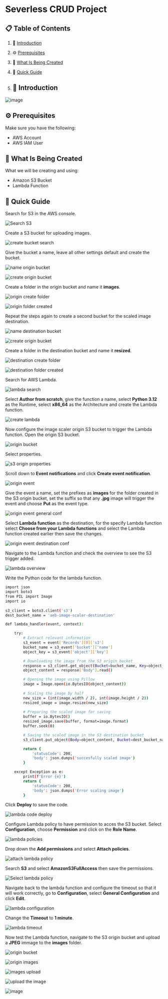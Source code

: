 # Severless CRUD Project

## 📋 <a name="table">Table of Contents</a>

1. 🤖 [Introduction](#introduction)
2. ⚙️ [Prerequisites](#prerequisites)
3. 🔋 [What Is Being Created](#what-is-being-created)
4. 🤸 [Quick Guide](#quick-guide)

5. ## <a name="introduction">🤖 Introduction</a>

![image](https://github.com/user-attachments/assets/5b155759-393b-4d78-8f08-a2d101e093fe)



## <a name="prerequisites">⚙️ Prerequisites</a>

Make sure you have the following:

- AWS Account
- AWS IAM User

## <a name="what-is-being-created">🔋 What Is Being Created</a>

What we will be creating and using:

- Amazon S3 Bucket
- Lambda Function

## <a name="quick-guide">🤸 Quick Guide</a>

Search for S3 in the AWS console.

![Search S3](https://github.com/user-attachments/assets/95398f1d-6257-474d-b49a-77cb97a1b1b9)

Create a S3 bucket for uploading images.

![create bucket search](https://github.com/user-attachments/assets/2036b96c-cc53-4041-87c0-df699d85ec0d)

Give the bucket a name, leave all other settings default and create the bucket.

![name origin bucket](https://github.com/user-attachments/assets/9ea47637-0ce6-45ea-b183-7c65e5765a6f)

![create origin bucket](https://github.com/user-attachments/assets/70c0b4a2-37fa-4148-8571-9957457b00f8)

Create a folder in the origin bucket and name it **images**.

![origin create folder](https://github.com/user-attachments/assets/07417f85-09fb-44fd-935f-4d05a5211afb)

![origin folder created](https://github.com/user-attachments/assets/2e93c6df-5242-4c42-ae15-636dff402e23)

Repeat the steps again to create a second bucket for the scaled image destination.

![name destination bucket](https://github.com/user-attachments/assets/f223fc1f-6ccc-45d4-b7d2-e88ed4942de2)

![create origin bucket](https://github.com/user-attachments/assets/401867b2-fc4c-46d5-9b9e-83203d89c652)

Create a folder in the destination bucket and name it **resized**.

![destination create folder](https://github.com/user-attachments/assets/e5b819bd-47e2-4831-9bd5-eecc85e792ad)

![destination folder created](https://github.com/user-attachments/assets/04667814-438c-4458-aada-f51cd475ba10)


Search for AWS Lambda.

![lambda search](https://github.com/user-attachments/assets/2cdf007b-71e3-402b-a694-f199d6cadd21)

Select **Author from scratch**, give the function a name, select **Python 3.12** as the Runtime, select **x86_64** as the 
Architecture and create the Lambda function.

![create lambda](https://github.com/user-attachments/assets/23daad29-ecee-483e-a442-ce20e3b71a09)

Now configure the image scaler origin S3 bucket to trigger the Lambda function. Open the origin S3 bucket.

![origin bucket](https://github.com/user-attachments/assets/d8439e59-57c4-432f-a08d-49f4c61e5d78)

Select properties.

![s3 origin properties](https://github.com/user-attachments/assets/826e708e-9f13-4316-8736-959c2a2d0160)

Scroll down to **Event notifications** and click **Create event notification**.

![origin event](https://github.com/user-attachments/assets/9228958e-5b68-4483-8fbd-da506ee71073)

Give the event a name, set the prefixes as **images** for the folder created in the S3 origin bucket, set the suffix so that 
any **.jpg** image will trigger the event and choose **Put** as the event type.

![origin event general conf](https://github.com/user-attachments/assets/7a949018-b366-49ac-8dee-27d4a157df9b)

Select **Lambda function** as the destination, for the specify Lambda function select **Choose from your Lambda functions**
and select the Lambda function created earlier then save the changes.

![origin event destination conf](https://github.com/user-attachments/assets/86a1f5fd-c85f-4331-9a27-9bc36e41bf5a)

Navigate to the Lambda function and check the overview to see the S3 trigger added.

![lambda overview](https://github.com/user-attachments/assets/4d797ac0-c19c-411a-ba05-f511fd2e17c6)


Write the Python code for the lambda function.

```bash
import json
import boto3
from PIL import Image
import io
 
s3_client = boto3.client('s3')
dest_bucket_name = 'aeb-image-scaler-destination'

def lambda_handler(event, context):

    try:
        # Extract relevant information
        s3_event = event['Records'][0]['s3']
        bucket_name = s3_event['bucket']['name']
        object_key = s3_event['object']['key']

        # Downloading the image from the S3 origin bucket
        response = s3_client.get_object(Bucket=bucket_name, Key=object_key)
        object_content = response['Body'].read()

        # Opening the image using Pillow
        image = Image.open(io.BytesIO(object_content))
        
        # Scaling the image by half
        new_size = (int(image.width / 2), int(image.height / 2))
        resized_image = image.resize(new_size)
        
        # Preparing the scaled image for saving
        buffer = io.BytesIO()
        resized_image.save(buffer, format=image.format)
        buffer.seek(0)

        # Saving the scaled image in the S3 destination bucket
        s3_client.put_object(Body=object_content, Bucket=dest_bucket_name, Key=f'resized/{object_key}' )

        return {
            'statusCode': 200,
            'body': json.dumps('succesfully scaled image')
        }

    except Exception as e:
        print(f'Error {e}')
        return {
            'statusCode': 200,
            'body': json.dumps('Error scaling image')
        }
```

Click **Deploy** to save the code.

![lambda code deploy](https://github.com/user-attachments/assets/79bbc483-9dfd-4c78-8c65-9a20f6f5fe38)

Configure Lambda policy to have permission to acces the S3 bucket. Select **Configuration**, choose **Permission** and click on the **Role Name**.

![lambda policies](https://github.com/user-attachments/assets/342c48e3-77cf-4d5c-8dc3-1b769f30262d)

Drop down the **Add permissions** and select **Attach policies**.

![attach lambda policy](https://github.com/user-attachments/assets/f7d0d28f-aecf-4aa7-b927-b5d5e58589fe)

Search **S3** and select **AmazonS3FullAccess** then save the permissions.

![Select lambda policy](https://github.com/user-attachments/assets/ed900918-7b72-4a41-a366-a543695c20fe)

Navigate back to the lambda function and configure the timeout so that it will work correctly, go to **Configuration**, select **General Configuration** and click **Edit**. 

![lambda configuration](https://github.com/user-attachments/assets/c7c2228d-9236-484a-a098-a08a656632a8)

Change the **Timeout** to **1 minute**.

![lambda timeout](https://github.com/user-attachments/assets/f3ff78ac-16c0-47a1-ac7e-58f2b0fa8a81)

Now test the Lambda function, navigate to the S3 origin bucket and upload a **JPEG** immage to the **images** folder.

![origin bucket](https://github.com/user-attachments/assets/9a87eace-69af-4d89-9ac5-47d8f4fdcf35)

![origin images](https://github.com/user-attachments/assets/111922b6-2f52-4d37-b679-21079686a7f8)

![images upload](https://github.com/user-attachments/assets/a101e025-7768-41bc-927e-7703c4af50cf)

![upload the image](https://github.com/user-attachments/assets/630798ca-026b-46c5-a42f-df4e47fad213)

![image](https://github.com/user-attachments/assets/a5931138-6271-4a29-ae5f-461f40b1afe4)







